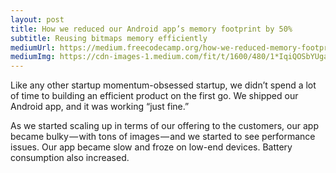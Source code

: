 ```yaml
---
layout: post
title: How we reduced our Android app’s memory footprint by 50%
subtitle: Reusing bitmaps memory efficiently
mediumUrl: https://medium.freecodecamp.org/how-we-reduced-memory-footprint-by-50-in-our-android-app-49efa5c93ad8
mediumImg: https://cdn-images-1.medium.com/fit/t/1600/480/1*IqiQOSbYUgaA_166irZLUg.jpeg
---
```


Like any other startup momentum-obsessed startup, we didn’t spend a lot of time to building an efficient product on the first go. We shipped our Android app, and it was working “just fine.”

As we started scaling up in terms of our offering to the customers, our app became bulky — with tons of images — and we started to see performance issues. Our app became slow and froze on low-end devices. Battery consumption also increased.
